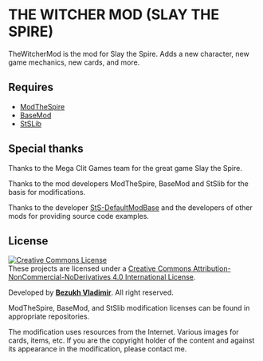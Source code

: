 # THE WITCHER MOD (SLAY THE SPIRE)

TheWitcherMod is the mod for Slay the Spire. Adds a new character, new game mechanics, new cards, and more.

## Requires
* [ModTheSpire](https://github.com/kiooeht/ModTheSpire)
* [BaseMod](https://github.com/daviscook477/BaseMod/releases)
* [StSLib](https://github.com/kiooeht/StSLib)

## Special thanks
Thanks to the Mega Clit Games team for the great game Slay the Spire.

Thanks to the mod developers ModTheSpire, BaseMod and StSlib for the basis for modifications.

Thanks to the developer [StS-DefaultModBase](https://github.com/Gremious/StS-DefaultModBase) and the developers of other mods for providing source code examples.

## License
<a rel="license" href="http://creativecommons.org/licenses/by-nc-nd/4.0/"><img alt="Creative Commons License" style="border-width:0" src="https://i.creativecommons.org/l/by-nc-nd/4.0/88x31.png" /></a><br />These projects are licensed under a <a rel="license" href="http://creativecommons.org/licenses/by-nc-nd/4.0/">Creative Commons Attribution-NonCommercial-NoDerivatives 4.0 International License</a>.

Developed by <b><a href="https://bezukh.wixsite.com/blog">Bezukh Vladimir</a></b>. All right reserved.

ModTheSpire, BaseMod, and StSlib modification licenses can be found in appropriate repositories.

The modification uses resources from the Internet. Various images for cards, items, etc. If you are the copyright holder of the content and against its appearance in the modification, please contact me.
